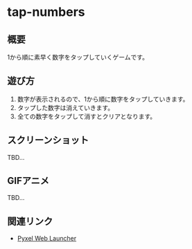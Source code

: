 # tap-numbers

## 概要
1から順に素早く数字をタップしていくゲームです。

## 遊び方
1. 数字が表示されるので、1から順に数字をタップしていきます。
1. タップした数字は消えていきます。
1. 全ての数字をタップして消すとクリアとなります。

## スクリーンショット
TBD...

## GIFアニメ
TBD...

## 関連リンク
- [Pyxel Web Launcher](https://kitao.github.io/pyxel/wasm/launcher/?play=IgarashisanT.tap-numbers.tap-numbers)